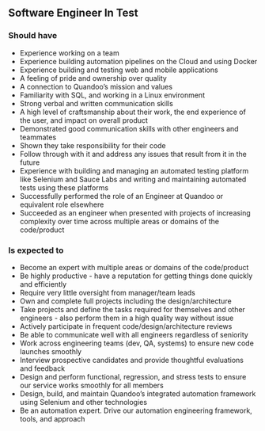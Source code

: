 Software Engineer In Test
-------------------------

### Should have
* Experience working on a team
* Experience building automation pipelines on the Cloud and using Docker
* Experience building and testing web and mobile applications
* A feeling of pride and ownership over quality
* A connection to Quandoo’s mission and values
* Familiarity with SQL, and working in a Linux environment
* Strong verbal and written communication skills
* A high level of craftsmanship about their work, the end experience of the user, and impact on overall product
* Demonstrated good communication skills with other engineers and teammates
* Shown they take responsibility for their code
* Follow through with it and address any issues that result from it in the future
* Experience with building and managing an automated testing platform like Selenium and Sauce Labs and writing and maintaining automated tests using these platforms
* Successfully performed the role of an Engineer at Quandoo or equivalent role elsewhere
* Succeeded as an engineer when presented with projects of increasing complexity over time across multiple areas or domains of the code/product

### Is expected to
* Become an expert with multiple areas or domains of the code/product
* Be highly productive - have a reputation for getting things done quickly and efficiently
* Require very little oversight from manager/team leads
* Own and complete full projects including the design/architecture
* Take projects and define the tasks required for themselves and other engineers - also perform them in a high quality way without issue
* Actively participate in frequent code/design/architecture reviews
* Be able to communicate well with all engineers regardless of seniority
* Work across engineering teams (dev, QA, systems) to ensure new code launches smoothly
* Interview prospective candidates and provide thoughtful evaluations and feedback
* Design and perform functional, regression, and stress tests to ensure our service works smoothly for all members
* Design, build, and maintain Quandoo’s integrated automation framework using Selenium and other technologies
* Be an automation expert. Drive our automation engineering framework, tools, and approach

